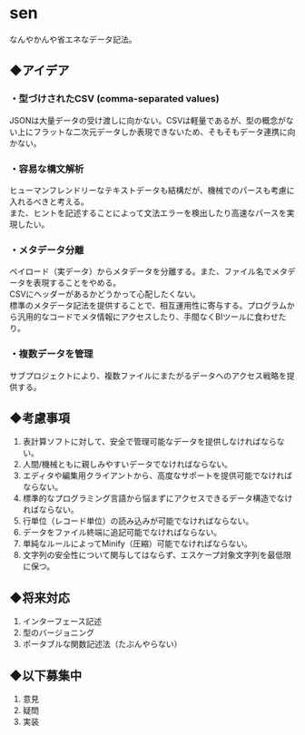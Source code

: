 # sen
なんやかんや省エネなデータ記法。

## ◆アイデア
### ・型づけされたCSV (comma-separated values)
JSONは大量データの受け渡しに向かない。CSVは軽量であるが、型の概念がない上にフラットな二次元データしか表現できないため、そもそもデータ連携に向かない。
### ・容易な構文解析
ヒューマンフレンドリーなテキストデータも結構だが、機械でのパースも考慮に入れるべきと考える。  
また、ヒントを記述することによって文法エラーを検出したり高速なパースを実現したい。
### ・メタデータ分離
ペイロード（実データ）からメタデータを分離する。また、ファイル名でメタデータを表現することをやめる。  
CSVにヘッダーがあるかどうかって心配したくない。  
標準のメタデータ記法を提供することで、相互運用性に寄与する。プログラムから汎用的なコードでメタ情報にアクセスしたり、手間なくBIツールに食わせたり。  
### ・複数データを管理
サブプロジェクトにより、複数ファイルにまたがるデータへのアクセス戦略を提供する。

## ◆考慮事項
1. 表計算ソフトに対して、安全で管理可能なデータを提供しなければならない。
1. 人間/機械ともに親しみやすいデータでなければならない。
1. エディタや編集用クライアントから、高度なサポートを提供可能でなければならない。
1. 標準的なプログラミング言語から悩まずにアクセスできるデータ構造でなければならない。
1. 行単位（レコード単位）の読み込みが可能でなければならない。
1. データをファイル終端に追記可能でなければならない。
1. 単純なルールによってMinify（圧縮）可能でなければならない。
1. 文字列の安全性について関与してはならず、エスケープ対象文字列を最低限に保つ。

## ◆将来対応
1. インターフェース記述
1. 型のバージョニング
1. ポータブルな関数記述法（たぶんやらない）

## ◆以下募集中
1. 意見
1. 疑問
1. 実装
